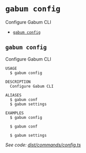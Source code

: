 `gabum config`
==============

Configure Gabum CLI

* [`gabum config`](#gabum-config)

## `gabum config`

Configure Gabum CLI

```
USAGE
  $ gabum config

DESCRIPTION
  Configure Gabum CLI

ALIASES
  $ gabum conf
  $ gabum settings

EXAMPLES
  $ gabum config

  $ gabum conf

  $ gabum settings
```

_See code: [dist/commands/config.ts](https://github.com/Galitan-dev/Gabum/blob/v1.7.4/dist/commands/config.ts)_

